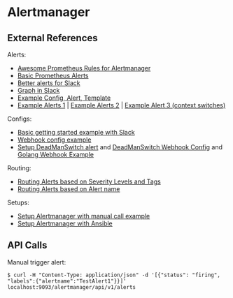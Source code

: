 # Alertmanager

## External References

Alerts:

- [Awesome Prometheus Rules for Alertmanager](https://awesome-prometheus-alerts.grep.to/rules.html)
- [Basic Prometheus Alerts](https://alex.dzyoba.com/blog/prometheus-alerts/)
- [Better alerts for Slack](https://medium.com/quiq-blog/better-slack-alerts-from-prometheus-49125c8c672b)
- [Graph in Slack](https://stackoverflow.com/questions/52918312/customizing-prometheus-alertmanager-notifications-in-slack)
- [Example Config, Alert, Template](https://gist.github.com/Cellane/7ee4d8cb4b54eb245701605814350021)
- [Example Alerts 1](https://github.com/prometheus/alertmanager/issues/2220#issuecomment-612099644) | [Example Alerts 2](https://gist.github.com/Cellane/7ee4d8cb4b54eb245701605814350021) | [Example Alert 3 (context switches)](https://stackoverflow.com/a/56735484)

Configs:

- [Basic getting started example with Slack](https://gist.github.com/l13t/d432b63641b6972b1f58d7c037eec88f)
- [Webhook config example](https://github.com/prometheus/alertmanager/pull/444#issuecomment-428493861)
- [Setup DeadManSwitch alert](https://www.noqcks.io/notes/2018/01/29/prometheus-alertmanager-deadmansswitch/) and [DeadManSwitch Webhook Config](https://github.com/prometheus/alertmanager/pull/444#issuecomment-428493861) and [Golang Webhook Example](https://medium.com/@zhimin.wen/custom-notifications-with-alert-managers-webhook-receiver-in-kubernetes-8e1152ba2c31)

Routing:

- [Routing Alerts based on Severity Levels and Tags](https://rtfm.co.ua/en/prometheus-alertmanagers-alerts-receivers-and-routing-based-on-severity-level-and-tags/)
- [Routing Alerts based on Alert name](https://www.reddit.com/r/PrometheusMonitoring/comments/dmzm1k/alertmanager_notifications_how_to_notify_only_on/)

Setups:
- [Setup Alertmanager with manual call example](https://daenney.github.io/2018/04/21/setting-up-alertmanager)
- [Setup Alertmanager with Ansible](https://itnext.io/prometheus-with-alertmanager-f2a1f7efabd6)


## API Calls

Manual trigger alert:

```
$ curl -H "Content-Type: application/json" -d '[{"status": "firing", "labels":{"alertname":"TestAlert1"}}]' localhost:9093/alertmanager/api/v1/alerts
```
